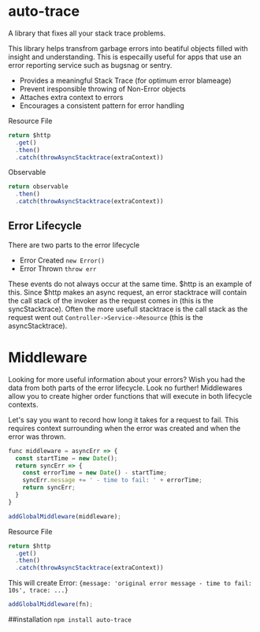 # auto-trace
A library that fixes all your stack trace problems.

This library helps transfrom garbage errors into beatiful objects filled with insight and understanding. This is especailly useful for apps that use an error reporting service such as bugsnag or sentry. 

- Provides a meaningful Stack Trace (for optimum error blameage)
- Prevent iresponsible throwing of Non-Error objects
- Attaches extra context to errors 
- Encourages a consistent pattern for error handling

Resource File
```js
return $http
  .get()
  .then()
  .catch(throwAsyncStacktrace(extraContext))
```

Observable
```js
return observable
  .then()
  .catch(throwAsyncStacktrace(extraContext))
```

## Error Lifecycle 
There are two parts to the error lifecycle
- Error Created `new Error()`
- Error Thrown `throw err`

These events do not always occur at the same time. $http is an example of this. Since $http makes an async request, an error stacktrace will contain the call stack of the invoker as the request comes in (this is the syncStacktrace). Often the more usefull stacktrace is the call stack as the request went out `Controller->Service->Resource` (this is the asyncStacktrace). 

# Middleware
Looking for more useful information about your errors? Wish you had the data from both parts of the error lifecycle. Look no further! Middlewares allow you to create higher order functions that will execute in both lifecycle contexts.

Let's say you want to record how long it takes for a request to fail. This requires context surrounding when the error was created and when the error was thrown.

```js
func middleware = asyncErr => {
  const startTime = new Date();
  return syncErr => {
    const errorTime = new Date() - startTime;
    syncErr.message += ' - time to fail: ' + errorTime;
    return syncErr;
  }
}

addGlobalMiddleware(middleware);
```
Resource File
```js
return $http
  .get()
  .then()
  .catch(throwAsyncStacktrace(extraContext))
```
This will create Error: `{message: 'original error message - time to fail: 10s', trace: ...}`


```js
addGlobalMiddleware(fn);
```

##installation 
`npm install auto-trace`
